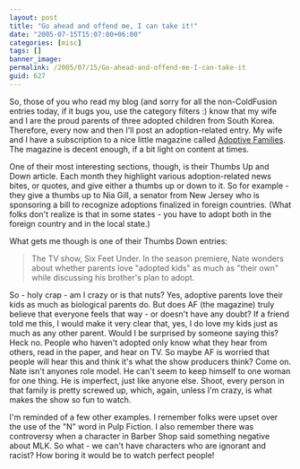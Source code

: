 ```yaml
---
layout: post
title: "Go ahead and offend me, I can take it!"
date: "2005-07-15T15:07:00+06:00"
categories: [misc]
tags: []
banner_image: 
permalink: /2005/07/15/Go-ahead-and-offend-me-I-can-take-it
guid: 627
---
```


So, those of you who read my blog (and sorry for all the non-ColdFusion entries today, if it bugs you, use the category filters :) know that my wife and I are the proud parents of three adopted children from South Korea. Therefore, every now and then I'll post an adoption-related entry. My wife and I have a subscription to a nice little magazine called <a href="http://www.adoptivefamilies.com">Adoptive Families</a>. The magazine is decent enough, if a bit light on content at times. 

One of their most interesting sections, though, is their Thumbs Up and Down article. Each month they highlight various adoption-related news bites, or quotes, and give either a thumbs up or down to it. So for example - they give a thumbs up to Nia Gill, a senator from New Jersey who is sponsoring a bill to recognize adoptions finalized in foreign countries. (What folks don't realize is that in some states - you have to adopt both in the foreign country and in the local state.)

What gets me though is one of their Thumbs Down entries:

<blockquote>
The TV show, Six Feet Under. In the season premiere, Nate wonders about whether parents love "adopted kids" as much as "their own" while discussing his brother's plan to adopt.
</blockquote>

So - holy crap - am I crazy or is that nuts? Yes, adoptive parents love their kids as much as biological parents do. But does AF (the magazine) truly believe that everyone feels that way - or doesn't have any doubt? If a friend told me this, I would make it very clear that, yes, I do love my kids just as much as any other parent. Would I be surprised by someone saying this? Heck no. People who haven't adopted only know what they hear from others, read in the paper, and hear on TV. So maybe AF is worried that people will hear this and think it's what the show producers think? Come on. Nate isn't anyones role model. He can't seem to keep himself to one woman for one thing. He is imperfect, just like anyone else. Shoot, every person in that family is pretty screwed up, which, again, unless I'm crazy, is what makes the show so fun to watch.

I'm reminded of a few other examples. I remember folks were upset over the use of the "N" word in Pulp Fiction. I also remember there was controversy when a character in Barber Shop said something negative about MLK. So what - we can't have characters who are ignorant and racist? How boring it would be to watch perfect people!